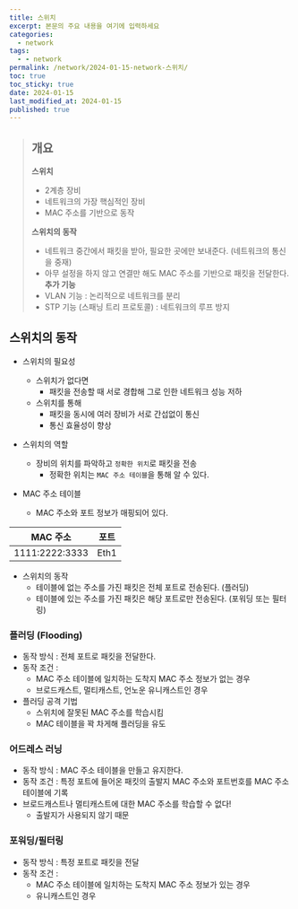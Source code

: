 ```yaml
---
title: 스위치
excerpt: 본문의 주요 내용을 여기에 입력하세요
categories:
  - network
tags:
  - - network
permalink: /network/2024-01-15-network-스위치/
toc: true
toc_sticky: true
date: 2024-01-15
last_modified_at: 2024-01-15
published: true
---
```


> ## 개요
> **스위치**
> - 2계층 장비
> - 네트워크의 가장 핵심적인 장비
> - MAC 주소를 기반으로 동작 
> 
> **스위치의 동작**
> - 네트워크 중간에서 패킷을 받아, 필요한 곳에만 보내준다. (네트워크의 통신을 중재)
> - 아무 설정을 하지 않고 연결만 해도 MAC 주소를 기반으로 패킷을 전달한다.
> **추가 기능**
> - VLAN 기능 : 논리적으로 네트워크를 분리
> - STP 기능 (스패닝 트리 프로토콜) : 네트워크의 루프 방지




## 스위치의 동작

* 스위치의 필요성
	* 스위치가 없다면
		* 패킷을 전송할 때 서로 경합해 그로 인한 네트워크 성능 저하
	* 스위치를 통해
		* 패킷을 동시에 여러 장비가 서로 간섭없이 통신
		* 통신 효율성이 향상
* 스위치의 역할 
	* 장비의 위치를 파악하고 `정확한 위치`로 패킷을 전송
		* 정확한 위치는 `MAC 주소 테이블`을 통해 알 수 있다.

* MAC 주소 테이블
	* MAC 주소와 포트 정보가 매핑되어 있다.

|MAC 주소|포트  |
|--|--|
| 1111:2222:3333 |Eth1  |

* 스위치의 동작
	* 테이블에 없는 주소를 가진 패킷은 전체 포트로 전송된다. (플러딩)
	* 테이블에 있는 주소를 가진 패킷은 해당 포트로만 전송된다. (포워딩 또는 필터링)

### 플러딩 (Flooding)
* 동작 방식 : 전체 포트로 패킷을 전달한다.
* 동작 조건 : 
	* MAC 주소 테이블에 일치하는 도착지 MAC 주소 정보가 없는 경우
	* 브로드캐스트, 멀티캐스트, 언노운 유니캐스트인 경우
* 플러딩 공격 기법
	* 스위치에 잘못된 MAC 주소를 학습시킴
	* MAC 테이블을 꽉 차게해 플러딩을 유도

### 어드레스 러닝
* 동작 방식 : MAC 주소 테이블을 만들고 유지한다.
* 동작 조건 : 특정 포트에 들어온 패킷의 출발지 MAC 주소와 포트번호를 MAC 주소 테이블에 기록
* 브로드캐스트나 멀티캐스트에 대한 MAC 주소를 학습할 수 없다!
	* 출발지가 사용되지 않기 때문


### 포워딩/필터링
* 동작 방식 : 특정 포트로 패킷을 전달
* 동작 조건 : 
	* MAC 주소 테이블에 일치하는 도착지 MAC 주소 정보가 있는 경우
	* 유니캐스트인 경우



<!--stackedit_data:
eyJoaXN0b3J5IjpbLTM2OTM3OTQ0MywtMTEyNjI0NTU4MSwtOT
g4NTk3MTg5XX0=
-->